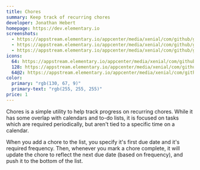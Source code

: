 ```yaml
---
title: Chores
summary: Keep track of recurring chores
developer: Jonathan Hebert
homepage: https://dev.elementary.io
screenshots:
  - https://appstream.elementary.io/appcenter/media/xenial/com/github/georgekap1an.chores.desktop/8377510F66037DCA4AB8E2B27F7EAC96/screenshots/image-1_orig.png
  - https://appstream.elementary.io/appcenter/media/xenial/com/github/georgekap1an.chores.desktop/8377510F66037DCA4AB8E2B27F7EAC96/screenshots/image-2_orig.png
  - https://appstream.elementary.io/appcenter/media/xenial/com/github/georgekap1an.chores.desktop/8377510F66037DCA4AB8E2B27F7EAC96/screenshots/image-3_orig.png
icons:
  64: https://appstream.elementary.io/appcenter/media/xenial/com/github/georgekap1an.chores.desktop/8377510F66037DCA4AB8E2B27F7EAC96/icons/64x64/com.github.georgekap1an.chores_com.github.georgekap1an.chores.png
  128: https://appstream.elementary.io/appcenter/media/xenial/com/github/georgekap1an.chores.desktop/8377510F66037DCA4AB8E2B27F7EAC96/icons/128x128/com.github.georgekap1an.chores_com.github.georgekap1an.chores.png
  64@2: https://appstream.elementary.io/appcenter/media/xenial/com/github/georgekap1an.chores.desktop/8377510F66037DCA4AB8E2B27F7EAC96/icons/64x64@2/com.github.georgekap1an.chores_com.github.georgekap1an.chores.png
color:
  primary: "rgb(130, 67, 9)"
  primary-text: "rgb(255, 255, 255)"
price: 1
---
```


<p>Chores is a simple utility to help track progress on recurring chores.  While it has some overlap with calendars and to-do lists, it is focused on tasks which are required periodically, but aren&apos;t tied to a specific time on a calendar.</p>
<p>When you add a chore to the list, you specify it&apos;s first due date and it&apos;s required frequency.  Then, whenever you mark a chore complete, it will update the chore to reflect the next due date (based on frequency), and push it to the bottom of the list.</p>